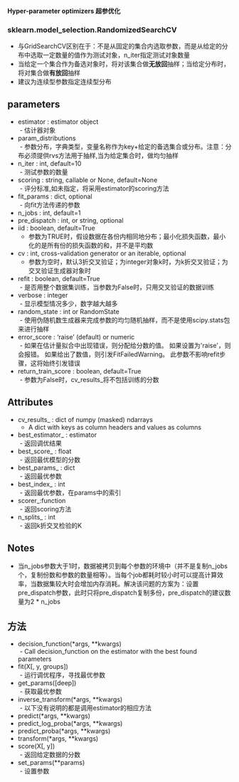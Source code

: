 #### Hyper-parameter optimizers 超参优化 <br>
### sklearn.model_selection.RandomizedSearchCV <br>
- 与GridSearchCV区别在于：不是从固定的集合内选取参数，而是从给定的分布中选取一定数量的值作为测试对象，n_iter指定测试对象数量<br>
- 当给定一个集合作为备选对象时，将对该集合做**无放回**抽样；当给定分布时，将对集合做**有放回**抽样<br>
- 建议为连续型参数指定连续型分布<br>

## parameters <br>
- estimator : estimator object<br>
  - 估计器对象<br>
- param_distributions<br>
  - 参数分布，字典类型，变量名称作为key+给定的备选集合或分布。注意：分布必须提供rvs方法用于抽样,当为给定集合时，做均匀抽样<br>
- n_iter : int, default=10<br>
  - 测试参数的数量<br>
- scoring : string, callable or None, default=None<br>
  - 评分标准,如未指定，将采用estimator的scoring方法<br>
- fit_params : dict, optional<br>
  - 向fit方法传递的参数<br>
- n_jobs : int, default=1<br>
- pre_dispatch : int, or string, optional<br>
- iid : boolean, default=True  <br>
  - 参数为TRUE时，假设数据在各份内相同地分布；最小化损失函数，最小化的是所有份的损失函数的和，并不是平均数<br>
- cv : int, cross-validation generator or an iterable, optional<br>
  - 参数为空时，默认3折交叉验证；为integer对象k时，为k折交叉验证；为交叉验证生成器对象时<br>
- refit : boolean, default=True<br>
  - 是否用整个数据集训练，当参数为False时，只用交叉验证的数据训练<br>
- verbose : integer<br>
  - 显示模型情况多少，数字越大越多<br>
- random_state : int or RandomState<br>
  - 使用伪随机数生成器来完成参数的均匀随机抽样，而不是使用scipy.stats包来进行抽样<br>
- error_score : ‘raise’ (default) or numeric<br>
  - 如果在估计量拟合中出现错误，则分配给分数的值。 如果设置为'raise'，则会报错。 如果给出了数值，则引发FitFailedWarning。 此参数不影响refit步骤，这将始终引发错误<br>
- return_train_score : boolean, default=True<br>
  - 参数为False时，cv_results_将不包括训练的分数<br>
  
## Attributes<br>
- cv_results_ : dict of numpy (masked) ndarrays<br>
  - A dict with keys as column headers and values as columns<br>
- best_estimator_ : estimator<br>
  - 返回调优结果<br>
- best_score_ : float<br>
  - 返回最优模型的分数<br>
- best_params_ : dict<br>
  - 返回最优参数<br>
- best_index_ : int<br>
  - 返回最优参数，在params中的索引<br>
- scorer_:function<br>
  - 返回scoring方法<br>
- n_splits_ : int<br>
  - 返回k折交叉检验的K<br>
  
## Notes<br>
- 当n_jobs参数大于1时，数据被拷贝到每个参数的环境中（并不是复制n_jobs个，复制份数和参数的数量相等）。当每个job都耗时较小时可以提高计算效率，当数据集较大时会增加内存消耗。解决该问题的方案为：设置pre_dispatch参数，此时只将pre_dispatch复制多份，pre_dispatch的建议数量为2 * n_jobs<br>

## 方法
- decision_function(\*args, \*\*kwargs)  
  - Call decision_function on the estimator with the best found parameters<br>
- fit(X[, y, groups])  
  - 运行调优程序，寻找最优参数  
- get_params([deep])  
  - 获取最优参数  
- inverse_transform(\*args, \*\*kwargs)  
  - 以下没有说明的都是调用estimator的相应方法  
- predict(\*args, \*\*kwargs)
- predict_log_proba(\*args, \*\*kwargs)  
- predict_proba(\*args, \*\*kwargs)  
- transform(\*args, \*\*kwargs)
- score(X[, y])  
  - 返回给定数据的分数  
- set_params(\*\*params)  
  - 设置参数  
